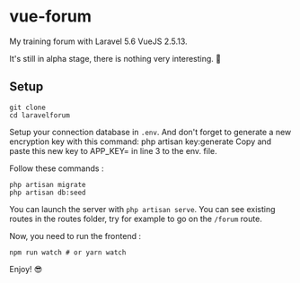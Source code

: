 # vue-forum

My training forum with Laravel 5.6 VueJS 2.5.13.


It's still in alpha stage, there is nothing very interesting. :punch:

## Setup

```
git clone 
cd laravelforum
```

Setup your connection database in `.env`.
And don't forget to generate a new encryption key with this command: php artisan key:generate Copy and paste this new key to APP_KEY= in line 3 to the env. file.

Follow these commands :

```
php artisan migrate
php artisan db:seed
```

You can launch the server with `php artisan serve`. You can see existing routes in the routes folder, try for example to go on the `/forum` route. 

Now, you need to run the frontend : 
```
npm run watch # or yarn watch
```

Enjoy!  :sunglasses: